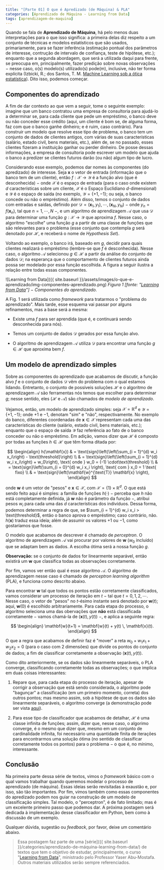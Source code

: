 ```yaml
---
title: "[Parte 01] O que é Apredizado (de Máquina) & PLA"
categories: [Aprendizado de Máquina - Learning from Data]
tags: [aprendizagem-de-maquina]
---
```




Quando se fala de **Aprendizado de Máquina**, há pelo menos duas interpretações para o que isso significa: a primeira delas diz respeito a um conjunto de técnicas e modelos estatísticos que são usados, primariamente, para se fazer inferência (estimação pontual dos parâmetros de interesse, contrução de intervalo de confiança, teste de hipótese, etc.); enquanto que a segunda abordagem, que será a utilizada daqui para frente, se preocupa em, principalmente, fazer predição sobre novas observações $-$ nesse caso, o(s) modelo(s) utilizado(s) pode(m), inclusive, não ter forma explícita (Izbicki, R.; dos Santos, T. M. [Machine Learning sob a ótica estatística](http://www.work.caltech.edu/telecourse.html)). Dito isso, podemos começar.

## Componentes do aprendizado

A fim de dar contexto ao que vem a seguir, tome o seguinte exemplo: imagine que um banco contratou uma empresa de consultoria para ajudá-lo a determinar se, para cada cliente que pede um empréstimo, o banco deve ou não conceder esse crédito (aqui, um cliente é bom se, de alguma forma, faz com que o banco ganhe dinheiro; e é ruim, caso contrário). Para construir um modelo que resolve esse tipo de problema, o banco tem um conjunto de dados de clientes antigos, com várias de suas características (salário, estado civil, bens materiais, etc.), além de, se no passado, esses clientes fizeram a instituição ganhar ou perder dinheiro. De posse dessas informações, a empresa de consultoria pode escrever um modelo que ajuda o banco a predizer se clientes futuros darão (ou não) algum tipo de lucro.

Considerando esse exemplo, podemos dar nomes às componentes (do apredizado) de interesse. Seja $\mathbf{x}$ o vetor de entrada (informação que o banco tem de um cliente), então $f: \mathcal{X} \longrightarrow \mathcal{Y}$ é a função alvo (que é desconhecida) $-$ onde $\mathcal{X}$ é o espaço de entrada (para o caso onde existem $d$ características sobre um cliente, $\mathcal{X}$ é o Espaço Euclidiano $d$-dimensional) e $\mathcal{Y}$ é o espaço de saída (no exemplo, $\mathcal{Y} = \lbrace +1, -1 \rbrace$; ou seja, o banco concede ou não o empréstimo). Além disso, temos o conjunto de dados com entradas e saídas, definido por $\mathcal{D} = (\mathbf{x}_1, y_1), \cdots, (\mathbf{x}_N, y_N)$ $-$ onde $y_n = f(\mathbf{x}_n)$, tal que $n = 1, \cdots, N$ $-$, e um algoritmo de aprendizagem $\mathcal{A}$ que usa $\mathcal{D}$ para determinar uma função $g: \mathcal{X} \longrightarrow \mathcal{Y}$ que aproxima $f$. Nesse caso, o algoritmo "escolhe" uma função $g$ a partir de uma classe de funções que são relevantes para o problema (esse conjunto que contempla $g$ será denotado por $\mathcal{H}$, e receberá o nome de *Hypothesis Set*).

Voltando ao exemplo, o banco irá, baseado em $g$, decidir para quais clientes realizará o empréstimo (lembre-se que $f$ é desconhecida). Nesse caso, o algoritmo $\mathcal{A}$ selecionou $g \in \mathcal{H}$ a partir da análise do conjunto de dados $\mathcal{D}$; na esperança que o comportamento de clientes futuros ainda possa ser modelado por essa função escolhida. A figura a seguir ilustra a relação entre todas essas componentes.

![Learning from Data]({{ site.baseurl }}/assets/images/o-que-e-aprendizado/img-componentes-aprendizado.png)
*Figura 1 \[fonte: "[Learning from Data](http://www.work.caltech.edu/textbook.html)"\] $-$ Componentes do aprendizado.*

A Fig. 1 será utilizada como *framework* para tratarmos o "problema do aprendizado". Mais tarde, esse esquema vai passar por alguns refinamentos, mas a base será a mesma: 

+ Existe uma $f$ para ser aprendida (que é, e continuará sendo desconhecida para nós).

+ Temos um conjunto de dados $\mathcal{D}$ gerados por essa função alvo.

+ O algoritmo de aprendizagem $\mathcal{A}$ utiliza $\mathcal{D}$ para encontrar uma função $g \in \mathcal{H}$ que aproxima bem $f$. 

## Um modelo de aprendizado simples

Sobre as componentes do aprendizado que acabamos de discutir, a função alvo $f$ e o conjunto de dados $\mathcal{D}$ vêm do problema com o qual estamos lidando. Entretanto, o conjunto de possíveis soluções $\mathcal{H}$ e o algoritmo de aprendizagem $\mathcal{A}$ são ferramentas nós temos que escolher para determinar $g$; nesse sentido, eles ($\mathcal{H}$ e $\mathcal{A}$) são chamados de *modelo de aprendizado*.

Vejamos, então, um modelo de aprendizado simples: seja $\mathcal{X} = \mathbb{R}^d$ e $\mathcal{Y} = \lbrace +1, -1 \rbrace$; onde $+1$ e $-1$, denotam "sim" e "não", respectivamente. No exemplo do banco, diferentes coordenadas de $\mathbf{x} \in \mathcal{X}$ representam cada uma das características do cliente (salário, estado civil, bens materiais, etc.); enquanto que o espaço de saída $\mathcal{Y}$ faz referência ao fato de o banco conceder ou não o empréstimo. Em adição, vamos dizer que $\mathcal{H}$ é composto por todas as funções $h \in \mathcal{H}$ que têm forma ditada por:

$$
\begin{align}
h(\mathbf{x}) & = \text{sign}\left(\left(\sum_{i = 1}^{d} w_i x_i\right) - \text{threshold}\right) \\
              & = \text{sign}\left(\left(\sum_{i = 1}^{d} w_i x_i\right) + w_0\right), \text{ onde } w_0 = (-1) \cdot\text{threshold} \\
              & = \text{sign}\left(\sum_{i = 0}^{d} w_i x_i \right), \text{ com } x_0 = 1 \text{ fixo} \\
              & = \text{sign}\left(\mathbf{w}^{\text{T}} \mathbf{x} \right),
\end{align}
$$

onde $\mathbf{w}$ é um vetor de "pesos" e $\mathbf{x} \in \mathcal{X}$, com $\mathcal{X} = \lbrace 1 \rbrace \times \mathbb{R}^d$. O que está sendo feito aqui é simples: a família de funções $h(\cdot)$ $-$ perceba que $h$ não está completamente definida, já $\textbf{w}$ não é parâmetro da função $-$, atribui pesos $w_i$ para cada uma das $d$ características dos indivíduos. Dessa forma, podemos determinar a regra de que, se $\sum_{i = 1}^{d} w_i x_i > \text{threshold}$, então o banco aprova o empréstimo; caso contrário, não. $h(\mathbf{x})$ traduz essa ideia; além de assumir os valores $+1$ ou $-1$, como gostaríamos que fosse.

O modelo que acabamos de descrever é chamado de *perceptron*. O algoritmo de aprendizagem $\mathcal{A}$ vai procurar por valores de $\mathbf{w}$ ($w_0$ incluído) que se adaptam bem as dados. A escolha ótima será a nossa função $g$.

**Observação:** se o conjunto de dados for linearmente separável, então existirá um $\mathbf{w}$ que classifica todas as observações corretamente.

Por fim, vamos ver então qual é esse algoritmo $\mathcal{A}$. O algoritmo de aprendizagem nesse caso é chamado de *perceptron learning algorithm* (PLA), e funciona como descrito abaixo.

Para encontrar $\mathbf{w}$ tal que todos os pontos estão corretamente classificados, vamos considerar um processo de iteração em $t$ $-$ tal que $t = 0, 1, 2, \cdots$. Nesse caso, o vetor de "pesos" no $t$-ésimo instante será denotado por $\mathbf{w}(t)$; aqui, $\mathbf{w}(0)$ é escolhido arbitrariamente. Para cada etapa do processo, o algoritmo seleciona uma das obervações que **não** está classificada corretamente $-$ vamos chamá-la de $(\mathbf{x}(t), y(t))$ $-$, e aplica a seguinte regra:

$$
\begin{align}
\mathbf{w}(t+1) = \mathbf{w}(t) + y(t) \, \mathbf{x}(t).
\end{align}
$$

O que a regra que acabamos de definir faz é "mover" a reta $w_0 + w_1 x_1 + w_2 x_2 = 0$ (para o caso com $2$ dimensões) que divide os pontos do conjunto de dados; a fim de classificar corretamente a observação $(\mathbf{x}(t), y(t))$. 

Como dito anteriormente, se os dados são linearmente separáveis, o PLA converge, classificando corretamente todas as observações; o que implica em duas coisas interessantes:

1. Repare que, para cada etapa do processo de iteração, apesar de corrigir a observação que está sendo considerada, o algoritmo pode "bagunçar" a classificação (em um primeiro momento, correta) dos outros pontos; mas mesmo assim, sob a hipótese de que os dados são linearmente separáveis, o algoritmo converge (a demonstração pode ser vista [aqui](http://www.cs.columbia.edu/~mcollins/courses/6998-2012/notes/perc.converge.pdf)).

2. Para esse tipo de classificador que acabamos de detalhar, $\mathcal{H}$ é uma classe infinita de funções; assim, dizer que, nesse caso, o algorimo converge, é o mesmo que dizer que, mesmo em um conjunto de cardinalidade infinita, foi necessário uma quantidade finita de iterações para encontrarmos uma solução ótima (no sentido de classificar corretamente todos os pontos) para o problema $-$ o que é, no mínimo, interessante.

## Conclusão

Na primeira parte dessa série de textos, vimos o *framework* básico com o qual vamos trabalhar quando queremos modelar o processo de aprendizado (de máquina). Essas ideias serão revisitadas à exaustão e, por isso, são tão importantes. Por fim, vimos também como essas componentes do apredizado podem nos guiar na construção de um modelo de classificação simples. Tal modelo, o "perceptron", é de fato limitado; mas é um excelente primeiro passo que podemos dar. A próxima postagem será dedicada à implementação desse classificador em Python, bem como à discussão de um exemplo.

Qualquer dúvida, sugestão ou *feedback*, por favor, deixe um comentário abaixo.

> Essa postagem faz parte de uma [série]({{ site.baseurl }}/categories/aprendizado-de-máquina-learning-from-data/) de textos que tem o objetivo de estudar, principalmente, o curso "[Learning from Data](http://www.work.caltech.edu/telecourse.html)", ministrado pelo Professor Yaser Abu-Mostafa. Outros materiais utilizados serão sempre referenciados.